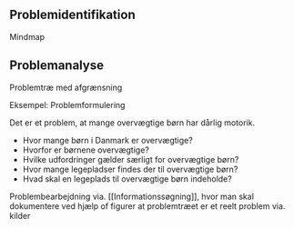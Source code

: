 
## Problemidentifikation
Mindmap
## Problemanalyse
Problemtræ med afgrænsning

Eksempel: Problemformulering

Det er et problem, at mange overvægtige børn har dårlig motorik.

- Hvor mange børn i Danmark er overvægtige?
- Hvorfor er børnene overvægtige?
- Hvilke udfordringer gælder særligt for overvægtige børn?
- Hvor mange legepladser findes der til overvægtige børn?
- Hvad skal en legeplads til overvægtige børn indeholde?



Problembearbejdning via. [[Informationssøgning]], hvor man skal dokumentere ved hjælp of figurer at problemtræet er et reelt problem via. kilder

